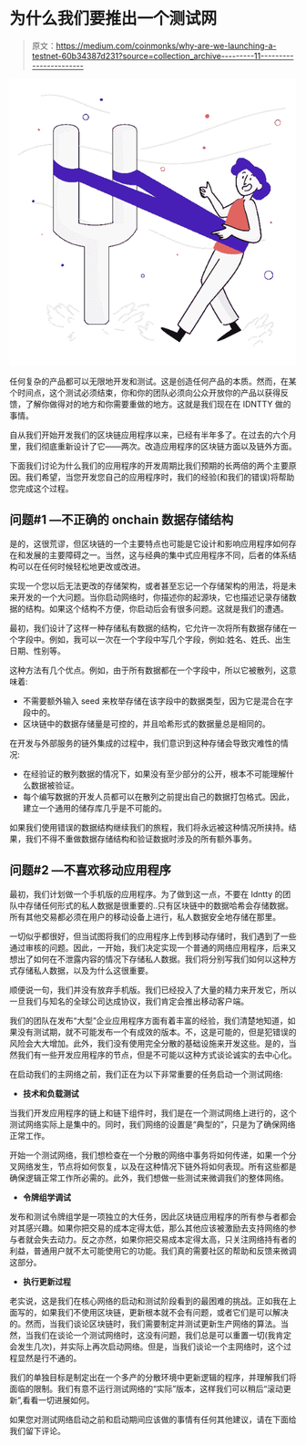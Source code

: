 # 为什么我们要推出一个测试网

> 原文：<https://medium.com/coinmonks/why-are-we-launching-a-testnet-60b34387d231?source=collection_archive---------11----------------------->

![](img/92f2af3e817a1b0aef3ae4b79049a99f.png)

任何复杂的产品都可以无限地开发和测试。这是创造任何产品的本质。然而，在某个时间点，这个测试必须结束，你和你的团队必须向公众开放你的产品以获得反馈，了解你做得对的地方和你需要重做的地方。这就是我们现在在 IDNTTY 做的事情。

自从我们开始开发我们的区块链应用程序以来，已经有半年多了。在过去的六个月里，我们彻底重新设计了它——两次。改造应用程序的区块链方面以及链外方面。

下面我们讨论为什么我们的应用程序的开发周期比我们预期的长两倍的两个主要原因。我们希望，当您开发您自己的应用程序时，我们的经验(和我们的错误)将帮助您完成这个过程。

## 问题#1 —不正确的 onchain 数据存储结构

是的，这很荒谬，但区块链的一个主要特点也可能是它设计和影响应用程序如何存在和发展的主要障碍之一。当然，这与经典的集中式应用程序不同，后者的体系结构可以在任何时候轻松地更改或改进。

实现一个您以后无法更改的存储架构，或者甚至忘记一个存储架构的用法，将是未来开发的一个大问题。当你启动网络时，你描述你的起源块，它也描述记录存储数据的结构。如果这个结构不方便，你启动后会有很多问题。这就是我们的遭遇。

最初，我们设计了这样一种存储私有数据的结构，它允许一次将所有数据存储在一个字段中。例如，我可以一次在一个字段中写几个字段，例如:姓名、姓氏、出生日期、性别等。

这种方法有几个优点。例如，由于所有数据都在一个字段中，所以它被散列，这意味着:

*   不需要额外输入 seed 来枚举存储在该字段中的数据类型，因为它是混合在字段中的。
*   区块链中的数据存储量是可控的，并且哈希形式的数据量总是相同的。

在开发与外部服务的链外集成的过程中，我们意识到这种存储会导致灾难性的情况:

*   在经验证的散列数据的情况下，如果没有至少部分的公开，根本不可能理解什么数据被验证。
*   每个编写数据的开发人员都可以在散列之前提出自己的数据打包格式。因此，建立一个通用的储存库几乎是不可能的。

如果我们使用错误的数据结构继续我们的旅程，我们将永远被这种情况所挟持。结果，我们不得不重做数据存储结构和验证数据时涉及的所有额外事务。

## 问题#2 —不喜欢移动应用程序

最初，我们计划做一个手机版的应用程序。为了做到这一点，不要在 Idntty 的团队中存储任何形式的私人数据是很重要的..只有区块链中的数据哈希会存储数据。所有其他交易都必须在用户的移动设备上进行，私人数据安全地存储在那里。

一切似乎都很好，但当试图将我们的应用程序上传到移动存储时，我们遇到了一些通过审核的问题。因此，一开始，我们决定实现一个普通的网络应用程序，后来又想出了如何在不泄露内容的情况下存储私人数据。我们将分别写我们如何以这种方式存储私人数据，以及为什么这很重要。

顺便说一句，我们并没有放弃手机版。我们已经投入了大量的精力来开发它，所以一旦我们与知名的全球公司达成协议，我们肯定会推出移动客户端。

我们的团队在发布“大型”企业应用程序方面有着丰富的经验，我们清楚地知道，如果没有测试期，就不可能发布一个有成效的版本。不，这是可能的，但是犯错误的风险会大大增加。此外，我们没有使用完全分散的基础设施来开发这些。是的，当然我们有一些开发应用程序的节点，但是不可能以这种方式谈论诚实的去中心化。

在启动我们的主网络之前，我们正在为以下非常重要的任务启动一个测试网络:

*   **技术和负载测试**

当我们开发应用程序的链上和链下组件时，我们是在一个测试网络上进行的，这个测试网络实际上是集中的。同时，我们网络的设置是“典型的”，只是为了确保网络正常工作。

开始一个测试网络，我们想检查在一个分散的网络中事务将如何传递，如果一个分叉网络发生，节点将如何恢复，以及在这种情况下链外将如何表现。所有这些都是确保逻辑正常工作所必需的。此外，我们想做一些测试来微调我们的整体网络。

*   **令牌组学调试**

发布和测试令牌组学是一项独立的大任务，因此区块链应用程序的所有参与者都会对其感兴趣。如果你把交易的成本定得太低，那么其他应该被激励去支持网络的参与者就会失去动力。反之亦然，如果你把交易成本定得太高，只关注网络持有者的利益，普通用户就不太可能使用它的功能。我们真的需要社区的帮助和反馈来微调这部分。

*   **执行更新过程**

老实说，这是我们在核心网络的启动和测试阶段看到的最困难的挑战。正如我在上面写的，如果我们不使用区块链，更新根本就不会有问题，或者它们是可以解决的。然而，当我们谈论区块链时，我们需要制定并测试更新生产网络的算法。当然，当我们在谈论一个测试网络时，这没有问题，我们总是可以重置一切(我肯定会发生几次)，并实际上再次启动网络。但是，当我们谈论一个主网络时，这个过程显然是行不通的。

我们的单独目标是制定出在一个多产的分散环境中更新逻辑的程序，并理解我们将面临的限制。我们有意不运行测试网络的“实际”版本，这样我们可以稍后“滚动更新”,看看一切进展如何。

如果您对测试网络启动之前和启动期间应该做的事情有任何其他建议，请在下面给我们留下评论。